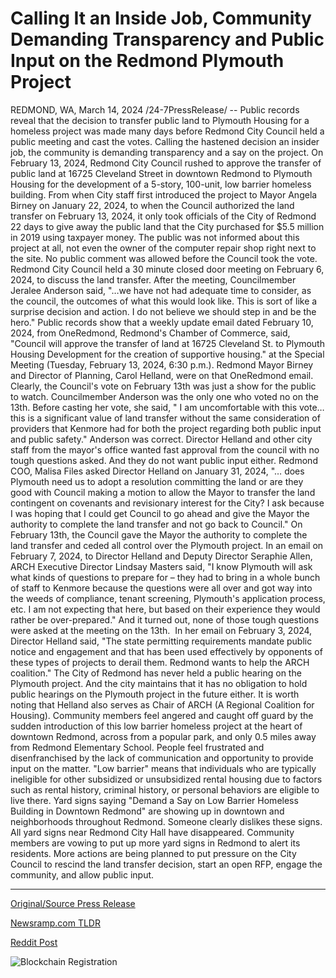 # Calling It an Inside Job, Community Demanding Transparency and Public Input on the Redmond Plymouth Project

REDMOND, WA, March 14, 2024 /24-7PressRelease/ -- Public records reveal that the decision to transfer public land to Plymouth Housing for a homeless project was made many days before Redmond City Council held a public meeting and cast the votes. Calling the hastened decision an insider job, the community is demanding transparency and a say on the project.  On February 13, 2024, Redmond City Council rushed to approve the transfer of public land at 16725 Cleveland Street in downtown Redmond to Plymouth Housing for the development of a 5-story, 100-unit, low barrier homeless building. From when City staff first introduced the project to Mayor Angela Birney on January 22, 2024, to when the Council authorized the land transfer on February 13, 2024, it only took officials of the City of Redmond 22 days to give away the public land that the City purchased for $5.5 million in 2019 using taxpayer money. The public was not informed about this project at all, not even the owner of the computer repair shop right next to the site. No public comment was allowed before the Council took the vote.  Redmond City Council held a 30 minute closed door meeting on February 6, 2024, to discuss the land transfer. After the meeting, Councilmember Jeralee Anderson said, "…we have not had adequate time to consider, as the council, the outcomes of what this would look like. This is sort of like a surprise decision and action. I do not believe we should step in and be the hero."  Public records show that a weekly update email dated February 10, 2024, from OneRedmond, Redmond's Chamber of Commerce, said, "Council will approve the transfer of land at 16725 Cleveland St. to Plymouth Housing Development for the creation of supportive housing." at the Special Meeting (Tuesday, February 13, 2024, 6:30 p.m.). Redmond Mayor Birney and Director of Planning, Carol Helland, were on that OneRedmond email. Clearly, the Council's vote on February 13th was just a show for the public to watch.  Councilmember Anderson was the only one who voted no on the 13th. Before casting her vote, she said, " I am uncomfortable with this vote…this is a significant value of land transfer without the same consideration of providers that Kenmore had for both the project regarding both public input and public safety."  Anderson was correct. Director Helland and other city staff from the mayor's office wanted fast approval from the council with no tough questions asked. And they do not want public input either.  Redmond COO, Malisa Files asked Director Helland on January 31, 2024, "… does Plymouth need us to adopt a resolution committing the land or are they good with Council making a motion to allow the Mayor to transfer the land contingent on covenants and revisionary interest for the City? I ask because I was hoping that I could get Council to go ahead and give the Mayor the authority to complete the land transfer and not go back to Council." On February 13th, the Council gave the Mayor the authority to complete the land transfer and ceded all control over the Plymouth project.  In an email on February 7, 2024, to Director Helland and Deputy Director Seraphie Allen, ARCH Executive Director Lindsay Masters said, "I know Plymouth will ask what kinds of questions to prepare for – they had to bring in a whole bunch of staff to Kenmore because the questions were all over and got way into the weeds of compliance, tenant screening, Plymouth's application process, etc. I am not expecting that here, but based on their experience they would rather be over-prepared." And it turned out, none of those tough questions were asked at the meeting on the 13th.   In her email on February 3, 2024, Director Helland said, "The state permitting requirements mandate public notice and engagement and that has been used effectively by opponents of these types of projects to derail them. Redmond wants to help the ARCH coalition." The City of Redmond has never held a public hearing on the Plymouth project. And the city maintains that it has no obligation to hold public hearings on the Plymouth project in the future either. It is worth noting that Helland also serves as Chair of ARCH (A Regional Coalition for Housing).  Community members feel angered and caught off guard by the sudden introduction of this low barrier homeless project at the heart of downtown Redmond, across from a popular park, and only 0.5 miles away from Redmond Elementary School. People feel frustrated and disenfranchised by the lack of communication and opportunity to provide input on the matter. "Low barrier" means that individuals who are typically ineligible for other subsidized or unsubsidized rental housing due to factors such as rental history, criminal history, or personal behaviors are eligible to live there.  Yard signs saying "Demand a Say on Low Barrier Homeless Building in Downtown Redmond" are showing up in downtown and neighborhoods throughout Redmond. Someone clearly dislikes these signs. All yard signs near Redmond City Hall have disappeared. Community members are vowing to put up more yard signs in Redmond to alert its residents. More actions are being planned to put pressure on the City Council to rescind the land transfer decision, start an open RFP, engage the community, and allow public input. 

---

[Original/Source Press Release](https://www.24-7pressrelease.com/press-release/509243/calling-it-an-inside-job-community-demanding-transparency-and-public-input-on-the-redmond-plymouth-project)
                    

[Newsramp.com TLDR](None) 



[Reddit Post](https://www.reddit.com/r/Lifestyle_Culture/comments/1befdrr/community_demands_transparency_and_a_say_on/) 



![Blockchain Registration](https://cdn.newsramp.app/24-7PressRelease/qrcode/243/14/smogFlHG.webp)